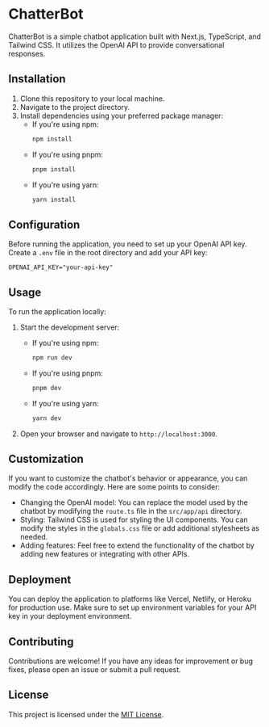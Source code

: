 # ChatterBot

ChatterBot is a simple chatbot application built with Next.js, TypeScript, and Tailwind CSS. It utilizes the OpenAI API to provide conversational responses.

## Installation

1. Clone this repository to your local machine.
2. Navigate to the project directory.
3. Install dependencies using your preferred package manager:
   - If you're using npm:
     ```bash
     npm install
     ```
   - If you're using pnpm:
     ```bash
     pnpm install
     ```
   - If you're using yarn:
     ```bash
     yarn install
     ```

## Configuration

Before running the application, you need to set up your OpenAI API key. Create a `.env` file in the root directory and add your API key:

```
OPENAI_API_KEY="your-api-key"
```


## Usage

To run the application locally:

1. Start the development server:
   - If you're using npm:
     ```bash
     npm run dev
     ```
   - If you're using pnpm:
     ```bash
     pnpm dev
     ```
   - If you're using yarn:
     ```bash
     yarn dev
     ```

2. Open your browser and navigate to `http://localhost:3000`.

## Customization

If you want to customize the chatbot's behavior or appearance, you can modify the code accordingly. Here are some points to consider:

- Changing the OpenAI model: You can replace the model used by the chatbot by modifying the `route.ts` file in the `src/app/api` directory.
- Styling: Tailwind CSS is used for styling the UI components. You can modify the styles in the `globals.css` file or add additional stylesheets as needed.
- Adding features: Feel free to extend the functionality of the chatbot by adding new features or integrating with other APIs.

## Deployment

You can deploy the application to platforms like Vercel, Netlify, or Heroku for production use. Make sure to set up environment variables for your API key in your deployment environment.

## Contributing

Contributions are welcome! If you have any ideas for improvement or bug fixes, please open an issue or submit a pull request.

## License

This project is licensed under the [MIT License](LICENSE).

